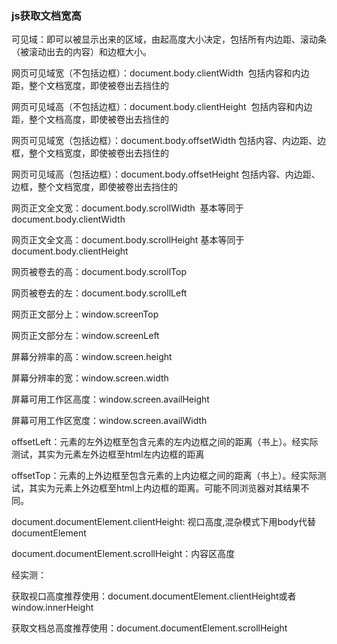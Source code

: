 ### js获取文档宽高

可见域：即可以被显示出来的区域，由起高度大小决定，包括所有内边距、滚动条（被滚动出去的内容）和边框大小。

网页可见域宽（不包括边框）：document.body.clientWidth  包括内容和内边距，整个文档宽度，即使被卷出去挡住的

网页可见域高（不包括边框）：document.body.clientHeight  包括内容和内边距，整个文档高度，即使被卷出去挡住的

网页可见域宽（包括边框）：document.body.offsetWidth 包括内容、内边距、边框，整个文档宽度，即使被卷出去挡住的

网页可见域高（包括边框）：document.body.offsetHeight 包括内容、内边距、边框，整个文档宽度，即使被卷出去挡住的

网页正文全文宽：document.body.scrollWidth  基本等同于document.body.clientWidth

网页正文全文高：document.body.scrollHeight 基本等同于document.body.clientHeight 

网页被卷去的高：document.body.scrollTop 

网页被卷去的左：document.body.scrollLeft 

网页正文部分上：window.screenTop 

网页正文部分左：window.screenLeft 

屏幕分辨率的高：window.screen.height 

屏幕分辨率的宽：window.screen.width 

屏幕可用工作区高度：window.screen.availHeight 

屏幕可用工作区宽度：window.screen.availWidth

offsetLeft：元素的左外边框至包含元素的左内边框之间的距离（书上）。经实际测试，其实为元素左外边框至html左内边框的距离

offsetTop：元素的上外边框至包含元素的上内边框之间的距离（书上）。经实际测试，其实为元素上外边框至html上内边框的距离。可能不同浏览器对其结果不同。

document.documentElement.clientHeight: 视口高度,混杂模式下用body代替documentElement

document.documentElement.scrollHeight：内容区高度

经实测：    

获取视口高度推荐使用：document.documentElement.clientHeight或者window.innerHeight    

获取文档总高度推荐使用：document.documentElement.scrollHeight
